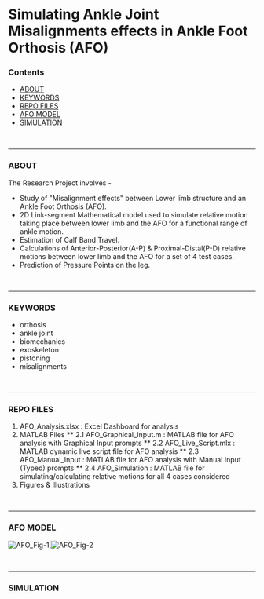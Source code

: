 # Simulating Ankle Joint Misalignments effects in Ankle Foot Orthosis (AFO)

### Contents
- [ABOUT](#about)
- [KEYWORDS](#keywords)
- [REPO FILES](#repo-files)
- [AFO MODEL](#afo-model)
- [SIMULATION](#simulation)

<br>
<hr>

### ABOUT
The Research Project involves -
- Study of "Misalignment effects" between Lower limb structure and an Ankle Foot Orthosis (AFO).
- 2D Link-segment Mathematical model used to simulate relative motion taking place between lower limb and the AFO for a functional range of ankle motion.
- Estimation of Calf Band Travel.
- Calculations of Anterior-Posterior(A-P) & Proximal-Distal(P-D) relative motions between lower limb and the AFO for a set of 4 test cases.
- Prediction of Pressure Points on the leg.

<br>
<hr>

### KEYWORDS
- orthosis
- ankle joint
- biomechanics
- exoskeleton
- pistoning
- misalignments

<br>
<hr>

### REPO FILES
  1. AFO_Analysis.xlsx : Excel Dashboard for analysis
  2. MATLAB Files
    ** 2.1 AFO_Graphical_Input.m : MATLAB file for AFO analysis with Graphical Input prompts
    ** 2.2 AFO_Live_Script.mlx : MATLAB dynamic live script file for AFO analysis
    ** 2.3 AFO_Manual_Input : MATLAB file for AFO analysis with Manual Input (Typed) prompts
    ** 2.4 AFO_Simulation : MATLAB file for simulating/calculating relative motions for all 4 cases considered
  3. Figures & Illustrations

<br>
<hr>

### AFO MODEL

![AFO_Fig-1](https://user-images.githubusercontent.com/68963724/139061305-212b83ea-5bea-44cd-a300-03694d48ab28.png),![AFO_Fig-2](https://user-images.githubusercontent.com/68963724/139061314-103af7e8-727f-40f7-8a0a-109b05d85ad8.png)

<br>
<hr>

### SIMULATION



